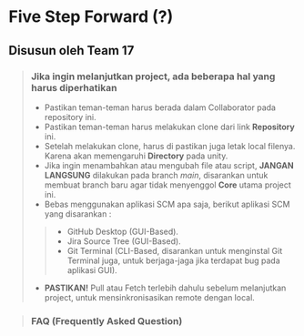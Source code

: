 # Five Step Forward (?)
## Disusun oleh Team 17


> ### Jika ingin melanjutkan project, ada beberapa hal yang harus diperhatikan
> - Pastikan teman-teman harus berada dalam Collaborator pada repository ini.
> - Pastikan teman-teman harus melakukan clone dari link **Repository** ini.
> - Setelah melakukan clone, harus di pastikan juga letak local filenya. Karena akan memengaruhi **Directory** pada unity.
> - Jika ingin menambahkan atau mengubah file atau script, **JANGAN LANGSUNG** dilakukan pada branch *main*, disarankan untuk membuat branch baru agar tidak menyenggol **Core** utama project ini.
> - Bebas menggunakan aplikasi SCM apa saja, berikut aplikasi SCM yang disarankan :
>> - GitHub Desktop (GUI-Based).
>> - Jira Source Tree (GUI-Based).
>> - Git Terminal (CLI-Based, disarankan untuk menginstal Git Terminal juga, untuk berjaga-jaga jika terdapat bug pada aplikasi GUI).
> - **PASTIKAN!** Pull atau Fetch terlebih dahulu sebelum melanjutkan project, untuk mensinkronisasikan remote dengan local.


> ### FAQ (Frequently Asked Question)
